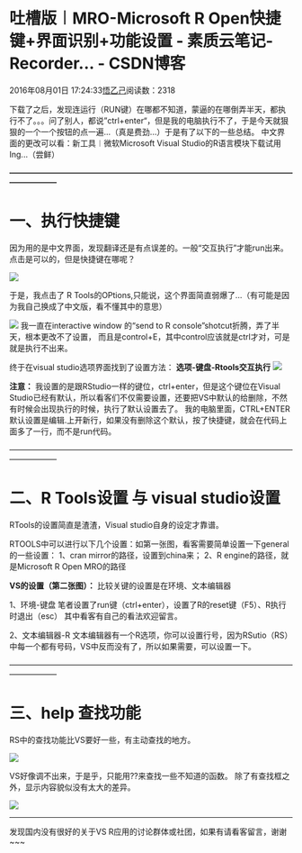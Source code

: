 
# 吐槽版︱MRO-Microsoft R Open快捷键+界面识别+功能设置 - 素质云笔记-Recorder... - CSDN博客

2016年08月01日 17:24:33[悟乙己](https://me.csdn.net/sinat_26917383)阅读数：2318


下载了之后，发现连运行（RUN键）在哪都不知道，蒙逼的在哪倒弄半天，都执行不了。。。问了别人，都说”ctrl+enter“，但是我的电脑执行不了，于是今天就狠狠的一个一个按钮的点一遍...（真是费劲...）于是有了以下的一些总结。
中文界面的更改可以看：新工具︱微软Microsoft
 Visual Studio的R语言模块下载试用Ing...（尝鲜）

**——————————————————————————————————————————**

# 一、执行快捷键

因为用的是中文界面，发现翻译还是有点误差的。一般“交互执行”才能run出来。点击是可以的，但是快捷键在哪呢？

![](https://img-blog.csdn.net/20160801163824520)

于是，我点击了 R Tools的OPtions,只能说，这个界面简直弱爆了...（有可能是因为我自己换成了中文版，看不懂其中的意思）

![](https://img-blog.csdn.net/20160801164401872)
我一直在interactive window 的“send to R console”shotcut折腾，弄了半天，根本更改不了设置，
而且是control+E，其中control应该就是ctrl才对，可是就是执行不出来。


终于在visual studio选项界面找到了设置方法：
**选项-键盘-Rtools交互执行**
![](https://img-blog.csdn.net/20160801165724574)

**注意：**
我设置的是跟RStudio一样的键位，ctrl+enter，但是这个键位在Visual Studio已经有默认，所以看客们不仅需要设置，还要把VS中默认的给删除，不然有时候会出现执行的时候，执行了默认设置去了。
我的电脑里面，CTRL+ENTER默认设置是编辑.上开新行，如果没有删除这个默认，按了快捷键，就会在代码上面多了一行，而不是run代码。

——————————————————————————————————————————


# 二、R Tools设置 与 visual studio设置

RTools的设置简直是渣渣，Visual studio自身的设定才靠谱。

RTOOLS中可以进行以下几个设置：如第一张图，看客需要简单设置一下general的一些设置：
1、cran mirror的路径，设置到china来；
2、R engine的路径，就是Microsoft R Open MRO的路径

**VS的设置（第二张图）：**
比较关键的设置是在环境、文本编辑器

1、环境-键盘
笔者设置了run键（ctrl+enter），设置了R的reset键（F5）、R执行时退出（esc）
其中看客有自己的看法欢迎留言。

2、文本编辑器-R
文本编辑器有一个R选项，你可以设置行号，因为RSutio（RS）中每一个都有号码，VS中反而没有了，所以如果需要，可以设置一下。

——————————————————————————————————————————


# 三、help 查找功能

RS中的查找功能比VS要好一些，有主动查找的地方。

![](https://img-blog.csdn.net/20160801171720615)

VS好像调不出来，于是乎，只能用??来查找一些不知道的函数。
除了有查找框之外，显示内容貌似没有太大的差异。

![](https://img-blog.csdn.net/20160801171835694)


-----------------------------------------------
发现国内没有很好的关于VS R应用的讨论群体或社团，如果有请看客留言，谢谢~~~



